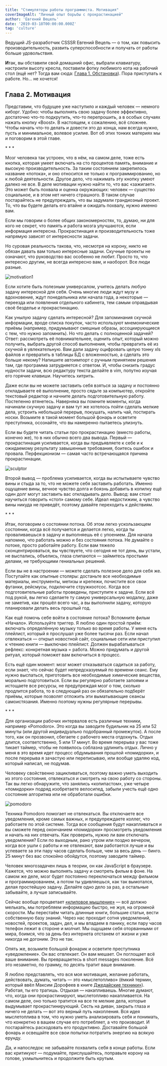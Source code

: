 ```yaml
---
title: "Стимуляторы работы программиста. Мотивация"
coverImageAlt: "Личный опыт борьбы с прокрастинацией"
author: 'Евгений Вецель'
date: '2019-03-18T00:00:00.000Z'
tag: 'culture'
---
```


<Subtitle>Ведущий JS-разработчик CSSSR Евгений Вецель — о том, как повысить производительность, развить суперспособности и получать от работы больше удовольствия.</Subtitle>

**И**так, вы обставили свой домашний офис, выбрали клавиатуру, настроили высоту кресла, поставили фотку любимого кота на рабочий стол (ещё нет? Тогда вам сюда: <a target="_blank" href="http://blog.csssr.ru/2019/02/28/work-better">Глава 1. Обстановка</a>). Пора приступать к работе. Но… не хочется!

## Глава 2. Мотивация

Представим, что будущее уже наступило и каждый человек — немного киборг. Удобно: чтобы выполнять свою задачу более эффективно, достаточно что-то подкрутить, что-то перепрошить, а в особых случаях нажать кнопку «Boost». В настоящем, к сожалению, всё сложнее. Чтобы начать что-то делать и довести это до конца, нам всегда нужно, пусть и минимальное, волевое усилие. Вот об этих тонких материях мы и поговорим в этой главе.

\* * *

Мозг человека так устроен, что в нём, на самом деле, тоже есть кнопка, которая умеет включать на сто процентов память, внимание и высокую производительность. За таким состоянием закрепилось название «потока», и оно относится не только к программированию, но к любой деятельности. Другое дело, что нажимать эту кнопку умеют далеко не все. В деле мотивации нужно найти то, что вас «зажигает». Это может быть похвала и оценка окружающих: человек — существо социальное, и в этом нет ничего страшного. В таком случае постарайтесь не предупреждать, что вы задумали грандиозный проект. То, что вы будете делать его втайне и ожидать похвалу, нужно именно вам.

Если мы говорим о более общих закономерностях, то, думаю, ни для кого не секрет, что память и работа мозга улучшаются, если информация интересна. Прокрастинация и производительность тоже напрямую зависят от интересности задачи.

Но суровая реальность такова, что, несмотря на корону, никто не обязан давать вам только интересные задачи. Скучные проекты не означают, что руководство вас особенно не любит. Просто то, что интересно другим, не всегда интересно вам, и наоборот. Все люди разные.

![motivation1](/images/motivation1_new.png)

Если хотите быть полезным универсалом, учитесь делать любую задачу интересной для себя. Очень многие люди ждут музу и вдохновение, ждут понедельника или начала года, а некоторые — переезда или появления отдельного кабинета, тем самым оправдывая своё безделье и прокрастинацию.

Как унылую задачу сделать интересной? Для запоминания скучной информации, вроде списка покупок, часто используют мнемонические приёмы (например, придумывают смешные образы, ассоциирующиеся с тем, что нужно запомнить). Но что делать с полноценной задачей? Ответ: рассмотреть её повнимательнее, оценить опыт, который можно получить, выбрать другой способ выполнения, чтобы превратить её из скучной в увлекательную. Вам дали задачу оцифровать целую тонну xls файлов и превратить в таблицы БД с вложенностью, а сделать это больше некому? Напишите автоимпорт с ручным принятием решения там, где программа затрудняется с ответом. И, чтобы снизить градус нудности задачи, всю редактуру текста делайте в vim, попутно изучая его горячие клавиши. Научитесь хитрить.

Даже если вы не можете заставить себя взяться за задачу и постоянно откладываете её выполнение, просто сядьте за компьютер, откройте текстовый редактор и начните делать подготовительную работу. Постепенно втянетесь. Наверняка вы помните моменты, когда начинали скучную задачу и вам тут же хотелось пойти сделать мелкие дела, устроить небольшой перерыв, покушать, налить чай, постирать носки. Возьмите в такой момент большой фонарь и осветите преступника, осознайте, что вы намеренно пытаетесь улизнуть.

Если вы будете читать статьи про прокрастинацию (вместо работы, конечно же), то в них обычно всего два вывода. Первый — прокрастинация усиливается, когда вы предъявляете к себе и к ожидаемому результату завышенные требования, боитесь ошибок и провала. Перфекционизм — самая часто встречающаяся причина прокрастинации.

![sculptor](/images/motivation3.png)

Второй вывод — проблема усиливается, когда вы испытываете чувство вины и стыда за то, что не можете себя заставить работать. Именно ощущение вины, вечное чувство долга и боязнь добавить в копилку ещё один долг могут заставить вас откладывать дело. Вывод: вам стоит научиться говорить «стоп» самому себе. Идеал недостижим, а чувство вины никуда не приведёт, поэтому давайте переходить к действиям.

\* * *

Итак, поговорим о состоянии потока. Об этом легко ускользающем состоянии, когда всё получается и делается легко, когда ты проваливаешься в задачу и выполняешь её с упоением. Для начала напомню, что работать можно и без состояния потока. Не думайте о потоке, просто работайте работу. Если вам тяжело сконцентрироваться, вы чувствуете, что сегодня не тот день, вы устали, не выспались, объелись, глаза слипаются — займитесь простыми делами, не требующими гениальных решений.

Если вы не в настроении — можете сделать полезное дело для себя же. Поступайте как опытные столяры: достаньте все необходимые материалы, инструменты, метизы и крепежи, почистите все свои фуганки, рейсмусы, подключите стружкоотсос. Когда все подготовительные работы проведены, приступите к задаче. Если всё под рукой, вы легко сделаете ту самую универсальную модалку, даже не заметив, как прошёл всего час, а вы выполнили задачу, которую планировали делать весь прошлый год.

Как ещё помочь себе войти в состояние потока? Вспомните фильм «Начало». Используйте триггер. Я люблю один простой приём: включать определённую музыку только во время работы. У меня есть плейлист, который я прослушал уже более тысячи раз. Если начал отвлекаться — открыл новостной сайт, социальные сети или приступил к чтению книги — выключаю плейлист. Должен вырабатываться рефлекс: конкретная музыка = работа. Можно придумать и другой ритуал, который поможет вам включиться в процесс.

Есть ещё один момент: мозг может отказываться садиться за работу, если знает, что сейчас будет непредсказуемый по времени сеанс. Ему нужно выспаться, приготовить все необходимые химические вещества, морально подготовиться. Если вы регулярно работаете запоями и истощаете все ресурсы, не предупреждая мозг о том, сколько продлится работа, то в следующий раз он обязательно подберёт приёмы, которые позволят отложить эти выматывающие сеансы самоистязания. Именно поэтому нужны регулярные перерывы.

\* * *

Для организации рабочих интервалов есть различные техники, например «Pomodoro». Это когда вы заводите будильник на 25 или 52 минуты (или другой индивидуально подобранный промежуток). А после того, как он прозвонил, сбегаете с рабочего места отдохнуть. Отдых длится, соответственно, 5 или 17 минут. Во время перерыва у вас тоже тикает таймер, чтобы не появилось соблазна удлинить отдых. Лично у меня в это время идет процесс обдумывания прошлой «помидорки», и после перерыва я зачастую или переписываю, или вообще удаляю код, который написал, не подумав.

Человеку свойственно зацикливаться, поэтому важно уметь выходить из этого состояния, отвлекаться и смотреть на свою работу со стороны. Так вы легко обнаружите, что занялись «копипастом», уже четыре «помидорки» подряд изобретаете велосипед, забыли учесть ещё одно состояние алгоритма или не обработали ошибки.

![pomodoro](/images/motivation2_2.png)

Техника Pomodoro помогает не отвлекаться. Вы отключаете все уведомления, кроме самых важных, и предупреждаете коллег, что работаете по этой системе. Тогда все сообщения будут накапливаться и вы сможете перед окончанием «помидорки» просмотреть уведомления и начать на них отвечать. Как проверить, нужно ли вам отключать уведомления? Если по выходным, рано утром или поздно вечером, когда все ушли с работы и не отвлекают, вам работается лучше и вы успеваете за эти пару часов сделать больше, чем за весь день — бинго. 25 минут без вас спокойно обойдутся, поэтому заводите таймер.

Человек многозадачен лишь в теории, он как JavaScript в браузере. Кажется, что можно выполнять задачу и смотреть фильм в фоне. На самом же деле, мозг будет постоянно переключаться между фильмом и программированием, а потом ты удивляешься, как так вымотался, делая простейшую задачу. Делайте одно дело за раз, а остальные забывайте, а лучше записывайте.

Сейчас вообще процветает <a target="_blank" href="https://ru.wikipedia.org/wiki/Клиповая_культура">«клиповое мышление»</a> — всё должно мелькать, мы потребляем информацию быстро, не жуя, на огромной скорости. Мы перестаём читать длинные книги, большие статьи, вести собственную базу знаний. Через нас проходит сотня уведомлений, новостей, проектов, задач, дел, и мы впадаем в панику, если пару часов телефон лежит в стороне и молчит. Мы ощущаем себя оторванными от мира, боимся, что за день без интернета отстанем от жизни и уже никогда не догоним. Это не так.

Опять же, возьмите большой фонарик и осветите преступника «уведомление». Он вас отвлекает. Он вам мешает. Он поглощает всё ваше внимание. Вы превращаетесь в short messages поколение. Всё это незаметно, по грамму, по десять тратит ваше внимание.

Я люблю представлять, что вся моя мотивация, желание работать, действовать, думать, читать — это «мыслетопливо» (ёмкий термин, который ввёл Максим Дорофеев в книге <a target="_blank" href="https://www.mann-ivanov-ferber.ru/books/dzhedajskie-texniki/">Джедайские техники»</a>). Работая, ты его тратишь. Отдыхая — накапливаешь. Многие думают, что, когда они прокрастинируют, мыслетопливо накапливается. На самом деле, оно только тратится на все те мелкие дела, которые выдумывает прокрастинирующий. Сесть на диван, закрыть глаза и ничего не делать — вот это верный путь накопления. Вся идея мыслетоплива в том, что нужно уметь анализировать себя и понимать, что конкретно в вашем случае его потребляет, а что производит. И постарайтесь расходовать его продуктивно. Доставайте большой фонарь и освещайте все свои попытки потратить энергию на всякую ерунду.

Да, и напоследок: не забывайте похвалить себя в конце работы. Если вас критикуют — подумайте, прислушайтесь, поправьте корону на голове, ухмыльнитесь и продолжите быть крутым.
